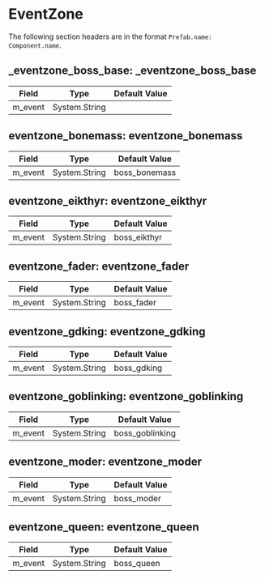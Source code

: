 # EventZone

The following section headers are in the format `Prefab.name: Component.name`.

## _eventzone_boss_base: _eventzone_boss_base

|Field|Type|Default Value|
|-----|----|-------------|
|m_event|System.String||

## eventzone_bonemass: eventzone_bonemass

|Field|Type|Default Value|
|-----|----|-------------|
|m_event|System.String|boss_bonemass|

## eventzone_eikthyr: eventzone_eikthyr

|Field|Type|Default Value|
|-----|----|-------------|
|m_event|System.String|boss_eikthyr|

## eventzone_fader: eventzone_fader

|Field|Type|Default Value|
|-----|----|-------------|
|m_event|System.String|boss_fader|

## eventzone_gdking: eventzone_gdking

|Field|Type|Default Value|
|-----|----|-------------|
|m_event|System.String|boss_gdking|

## eventzone_goblinking: eventzone_goblinking

|Field|Type|Default Value|
|-----|----|-------------|
|m_event|System.String|boss_goblinking|

## eventzone_moder: eventzone_moder

|Field|Type|Default Value|
|-----|----|-------------|
|m_event|System.String|boss_moder|

## eventzone_queen: eventzone_queen

|Field|Type|Default Value|
|-----|----|-------------|
|m_event|System.String|boss_queen|

